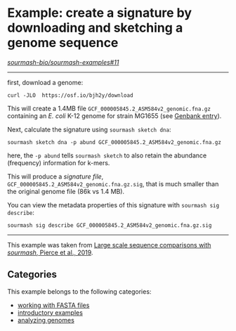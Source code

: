 # Example: create a signature by downloading and sketching a genome sequence

*[sourmash-bio/sourmash-examples#11](https://github.com/sourmash-bio/sourmash-examples/issues/11)*

---

<!--
# TOML config options below.
---
frontpage = true # should it show up on front page?
priority = 2 # default priority 999 => in with all the rest :). 1 pushes it to top, etc.
---
-->

first, download a genome:

```shell
curl -JLO  https://osf.io/bjh2y/download
```

This will create a 1.4MB file `GCF_000005845.2_ASM584v2_genomic.fna.gz` containing an *E. coli* K-12 genome for strain MG1655 (see [Genbank entry](https://www.ncbi.nlm.nih.gov/data-hub/genome/GCF_000005845.2/)).

Next, calculate the signature using `sourmash sketch dna`:

```shell
sourmash sketch dna -p abund GCF_000005845.2_ASM584v2_genomic.fna.gz
```
here, the `-p abund` tells `sourmash sketch` to also retain the abundance (frequency) information for k-mers.

This will produce a *signature file*, `GCF_000005845.2_ASM584v2_genomic.fna.gz.sig`, that is much smaller than the original genome file (86k vs 1.4 MB).

You can view the metadata properties of this signature with `sourmash sig describe`:
```shell
sourmash sig describe GCF_000005845.2_ASM584v2_genomic.fna.gz.sig
```

---

This example was taken from [Large scale sequence comparisons with *sourmash*, Pierce et al., 2019](https://f1000research.com/articles/8-1006).


## Categories

This example belongs to the following categories:

 * [working with FASTA files](l-fasta.md)
 * [introductory examples](l-intro.md)
 * [analyzing genomes](l-genome.md)


